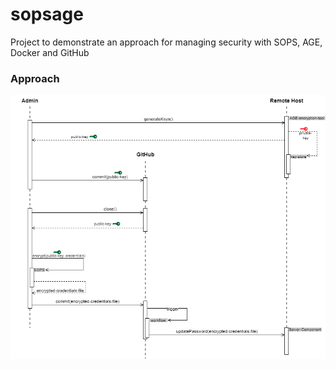 # sopsage
Project to demonstrate an approach for managing security with SOPS, AGE, Docker and GitHub

### Approach
![approach](_diagrams/01-approach.png)